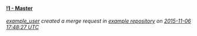 #### [!1 - Master](http://gitlab_url/example_user/example-repository/merge_requests/1)
*[example_user](http://gitlab_url/u/example_user) created a merge request in [example repository](http://gitlab_url/example_user/example-repository) on [2015-11-06 17:48:27 UTC](http://gitlab_url/example_user/example-repository/merge_requests/1)*